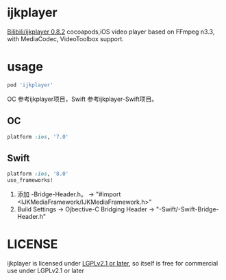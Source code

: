 # ijkplayer

[Bilibili/ijkplayer 0.8.2](https://github.com/Bilibili/ijkplayer) cocoapods,iOS video player based on FFmpeg n3.3, with MediaCodec, VideoToolbox support.

# usage

```ruby
pod 'ijkplayer'
```

OC 参考ijkplayer项目，Swift 参考ijkplayer-Swift项目。

## OC

```ruby
platform :ios, '7.0'
```

## Swift

```ruby
platform :ios, '8.0'
use_frameworks!
```

1. 添加 <Project>-Bridge-Header.h。 -> "#import <IJKMediaFramework/IJKMediaFramework.h>"
1. Build Settings -> Ojbective-C Bridging Header -> "<Project>-Swift/<Project>-Swift-Bridge-Header.h"

# LICENSE

ijkplayer is licensed under [LGPLv2.1 or later](LICENSE), so itself is free for commercial use under LGPLv2.1 or later
